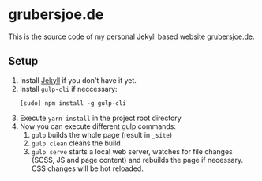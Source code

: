 # grubersjoe.de

This is the source code of my personal Jekyll based website [grubersjoe.de](https://grubersjoe.de).

## Setup

1. Install [Jekyll](https://jekyllrb.com/) if you don't have it yet.
1. Install `gulp-cli` if neccessary: 
    ```shell
    [sudo] npm install -g gulp-cli
    ```
1. Execute `yarn install` in the project root directory
1. Now you can execute different gulp commands:
    1. `gulp` builds the whole page (result in `_site`)
    1. `gulp clean` cleans the build
    1. `gulp serve` starts a local web server, watches for file changes (SCSS, JS and page content) and rebuilds the page if necessary. CSS changes will be hot reloaded.